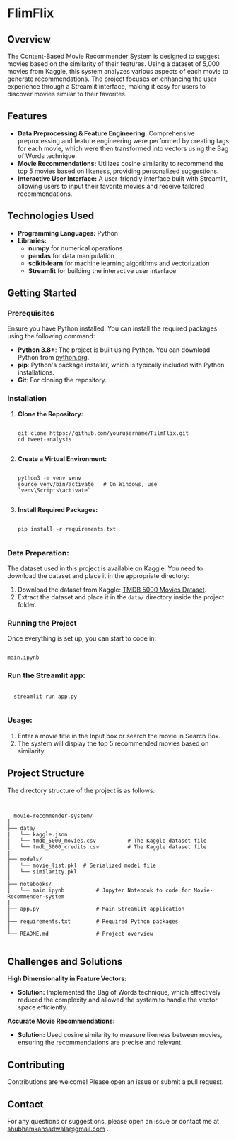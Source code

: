 # FlimFlix

## Overview
The Content-Based Movie Recommender System is designed to suggest movies based on the similarity of their features. Using a dataset of 5,000 movies from Kaggle, this system analyzes various aspects of each movie to generate recommendations. The project focuses on enhancing the user experience through a Streamlit interface, making it easy for users to discover movies similar to their favorites.

## Features
<ul>
  <li><strong>Data Preprocessing & Feature Engineering:</strong> Comprehensive preprocessing and feature engineering were performed by creating tags for each movie, which were then transformed into vectors using the Bag of Words technique.</li>
  <li><strong>Movie Recommendations:</strong> Utilizes cosine similarity to recommend the top 5 movies based on likeness, providing personalized suggestions.
</li>
  <li><strong>Interactive User Interface:</strong>  A user-friendly interface built with Streamlit, allowing users to input their favorite movies and receive tailored recommendations.</li>
</ul>

## Technologies Used
<ul>
<li><strong>Programming Languages:</strong> Python</li>
  
  <li><strong>Libraries:</strong> 
  <ul> <li><strong>numpy</strong> for numerical operations</li>
       <li><strong>pandas</strong> for data manipulation</li>
       <li><strong>scikit-learn</strong>  for machine learning algorithms and vectorization</li>
       <li><strong>Streamlit</strong> for building the interactive user interface</li>
  </ul>
  </li>
  
</ul>

## Getting Started

  <!DOCTYPE html>
<html lang="en">
<head>
    <meta charset="UTF-8">
    <meta name="viewport" content="width=device-width, initial-scale=1.0">
</head>
<body>

<h3>Prerequisites</h3>
<p>Ensure you have Python installed. You can install the required packages using the following command:</p>
<ul>
    <li><strong>Python 3.8+</strong>: The project is built using Python. You can download Python from <a href="https://www.python.org/downloads/">python.org</a>.</li>
    <li><strong>pip</strong>: Python's package installer, which is typically included with Python installations.</li>
    <li><strong>Git</strong>: For cloning the repository.</li>
</ul>



<h3>Installation</h3>
<ol>
    <li><strong>Clone the Repository:</strong>
        <pre><code class="bash">
git clone https://github.com/yourusername/FilmFlix.git
cd tweet-analysis
        </code></pre>
    </li>

  
<li><strong>Create a Virtual Environment:</strong>
  <pre><code class="bash">
python3 -m venv venv
source venv/bin/activate   # On Windows, use `venv\Scripts\activate`
        </code></pre>
    </li>
    <li><strong>Install Required Packages:</strong>
        <pre><code class="bash">
pip install -r requirements.txt
        </code></pre>
    </li>
</ol>
  
<h3>Data Preparation: </h3>
<p>The dataset used in this project is available on Kaggle. You need to download the dataset and place it in the appropriate directory:</p>
<ol>
    <li>Download the dataset from Kaggle: <a href="https://www.kaggle.com/datasets/tmdb/tmdb-movie-metadata" >TMDB 5000 Movies Dataset</a>.
    </li>
    <li>Extract the dataset and place it in the <code>data/</code> directory inside the project folder.</li>
</ol>  

  
<h3>Running the Project</h3>
<p>Once everything is set up, you can start to code in:</p>
<pre><code class="bash">
main.ipynb
</code></pre>


<h3>Run the Streamlit app:</h3>
  <pre><code class="bash">
  streamlit run app.py
  </code></pre>


  <h3>Usage:</h3>
  <ol>
    <LI>Enter a movie title in the Input box or search the movie in Search Box.</LI>
    <LI>The system will display the top 5 recommended movies based on similarity.</LI>
  </ol>



## Project Structure

<!DOCTYPE html>
<html lang="en">
<head>
    <meta charset="UTF-8">
    <meta name="viewport" content="width=device-width, initial-scale=1.0">
</head>
<body>

<p>The directory structure of the project is as follows:</p>

<pre><code class="bash">

  movie-recommender-system/
│
├── data/
|   └── kaggle.json 
│   └── tmdb_5000_movies.csv          # The Kaggle dataset file
│   └── tmdb_5000_credits.csv         # The Kaggle dataset file  
|  
├── models/
│   └── movie_list.pkl  # Serialized model file
│   └── similarity.pkl
|  
├── notebooks/
│   └── main.ipynb          # Jupyter Notebook to code for Movie-Recommender-system
|
├── app.py                  # Main Streamlit application
│
├── requirements.txt        # Required Python packages
│
└── README.md               # Project overview

</code></pre>

</body>
</html>

## Challenges and Solutions

<strong>High Dimensionality in Feature Vectors:</strong> 
<ul>
  <li><strong>Solution:</strong> Implemented the Bag of Words technique, which effectively reduced the complexity and allowed the system to handle the vector space efficiently.</li>
</ul>

<strong>Accurate Movie Recommendations:</strong> 
<ul>
  <li><strong>Solution:</strong> Used cosine similarity to measure likeness between movies, ensuring the recommendations are precise and relevant.
</li>
</ul>


## Contributing
Contributions are welcome! Please open an issue or submit a pull request.


## Contact
For any questions or suggestions, please open an issue or contact me at <a href="mailto:shubhamkansadwala@gmail.com">shubhamkansadwala@gmail.com</a>
.
